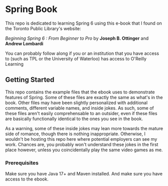 # Spring Book

This repo is dedicated to learning Spring 6 using this e-book that 
I found on the Toronto Public Library's website:

*Beginning Spring 6 : From Beginner to Pro* by **Joseph B. Ottinger** and **Andrew Lombardi**

You can probably follow along if you or an institution that you have access to (such as
TPL or the University of Waterloo) has access to O'Reilly Learning

## Getting Started

This repo contains the example files that the ebook uses to demonstrate features of Spring.
Some of these files are exactly the same as what's in the book. Other files may have been
slightly personalized with additional comments, different variable names, and inside jokes.
As such, some of these files aren't easily comprehensable to an outsider, even if these files
are basically functionally identical to the ones you see in the book.


As a warning, some of these inside jokes may lean more towards the mature side of romance,
though there is nothing inappropriate. Otherwise, I wouldn't be hosting this repo here where
potential employers can see my work. Chances are, you probably won't understand these jokes
in the first place however, unless you coincidentally play the same video games as me.

### Prerequisites

Make sure you have Java 17+ and Maven installed. And make sure you have access to the ebook.
